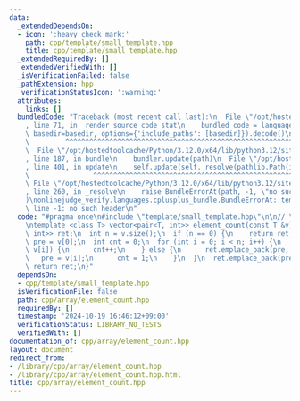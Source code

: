 ```yaml
---
data:
  _extendedDependsOn:
  - icon: ':heavy_check_mark:'
    path: cpp/template/small_template.hpp
    title: cpp/template/small_template.hpp
  _extendedRequiredBy: []
  _extendedVerifiedWith: []
  _isVerificationFailed: false
  _pathExtension: hpp
  _verificationStatusIcon: ':warning:'
  attributes:
    links: []
  bundledCode: "Traceback (most recent call last):\n  File \"/opt/hostedtoolcache/Python/3.12.0/x64/lib/python3.12/site-packages/onlinejudge_verify/documentation/build.py\"\
    , line 71, in _render_source_code_stat\n    bundled_code = language.bundle(stat.path,\
    \ basedir=basedir, options={'include_paths': [basedir]}).decode()\n          \
    \         ^^^^^^^^^^^^^^^^^^^^^^^^^^^^^^^^^^^^^^^^^^^^^^^^^^^^^^^^^^^^^^^^^^^^^^^^^^^^^^^^^\n\
    \  File \"/opt/hostedtoolcache/Python/3.12.0/x64/lib/python3.12/site-packages/onlinejudge_verify/languages/cplusplus.py\"\
    , line 187, in bundle\n    bundler.update(path)\n  File \"/opt/hostedtoolcache/Python/3.12.0/x64/lib/python3.12/site-packages/onlinejudge_verify/languages/cplusplus_bundle.py\"\
    , line 401, in update\n    self.update(self._resolve(pathlib.Path(included), included_from=path))\n\
    \                ^^^^^^^^^^^^^^^^^^^^^^^^^^^^^^^^^^^^^^^^^^^^^^^^^^^^^^^^^\n \
    \ File \"/opt/hostedtoolcache/Python/3.12.0/x64/lib/python3.12/site-packages/onlinejudge_verify/languages/cplusplus_bundle.py\"\
    , line 260, in _resolve\n    raise BundleErrorAt(path, -1, \"no such header\"\
    )\nonlinejudge_verify.languages.cplusplus_bundle.BundleErrorAt: template/small_template.hpp:\
    \ line -1: no such header\n"
  code: "#pragma once\n#include \"template/small_template.hpp\"\n\n// \u500B\u6570\
    \ntemplate <class T> vector<pair<T, int>> element_count(const T &v) {\n  vector<pair<T,\
    \ int>> ret;\n  int n = v.size();\n  if (n == 0) {\n    return ret;\n  }\n  T\
    \ pre = v[0];\n  int cnt = 0;\n  for (int i = 0; i < n; i++) {\n    if (pre ==\
    \ v[i]) {\n      cnt++;\n    } else {\n      ret.emplace_back(pre, cnt);\n   \
    \   pre = v[i];\n      cnt = 1;\n    }\n  }\n  ret.emplace_back(pre, cnt);\n \
    \ return ret;\n}"
  dependsOn:
  - cpp/template/small_template.hpp
  isVerificationFile: false
  path: cpp/array/element_count.hpp
  requiredBy: []
  timestamp: '2024-10-19 16:46:12+09:00'
  verificationStatus: LIBRARY_NO_TESTS
  verifiedWith: []
documentation_of: cpp/array/element_count.hpp
layout: document
redirect_from:
- /library/cpp/array/element_count.hpp
- /library/cpp/array/element_count.hpp.html
title: cpp/array/element_count.hpp
---
```

